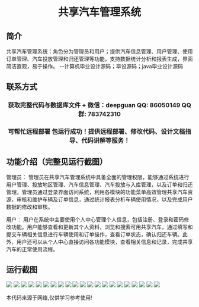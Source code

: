 <p><h1 align="center">共享汽车管理系统</h1></p>

## 简介
共享汽车管理系统：角色分为管理员和用户；提供汽车信息管理、用户管理、使用订单管理、汽车投放管理和归还管理等功能，支持数据统计分析和报表生成，界面简洁直观，易于操作。    --计算机毕业设计源码；毕设源码；java毕业设计源码


## 联系方式
<p><h3 align="center">获取完整代码与数据库文件 + 微信：deepguan QQ: 86050149 QQ群: 783742310</h3></p>
<p><h3 align="center">可帮忙远程部署 包运行成功！提供远程部署、修改代码、设计文档指导、代码讲解等服务！</h3></p>

## 功能介绍（完整见运行截图）
管理员： 管理员在共享汽车管理系统中具备全面的管理权限，能够通过系统进行用户管理、投放地区管理、汽车信息管理、汽车投放与入库管理，以及订单和归还管理。管理员通过登录界面访问系统，利用各模块的功能菜单高效管理共享汽车资源，审核和维护车辆及订单信息，通过统计报表分析车辆使用情况，以及完成用户数据的修改和审核。

用户： 用户在系统中主要使用个人中心管理个人信息，包括注册、登录和密码修改功能。用户能够查看和更新其个人资料，浏览和搜索可用共享汽车，通过填写和提交车辆相关信息进行车辆使用和订单操作，查看订单状态，确认归还车辆。此外，用户还可以从个人中心直接访问各功能模块，查看相关信息和记录，完成共享汽车的正常使用流程。


## 运行截图
![](https://bs-1329754181.cos.ap-shanghai.myqcloud.com/spring/CarSharingManagementSystem/img/001.jpg)
![](https://bs-1329754181.cos.ap-shanghai.myqcloud.com/spring/CarSharingManagementSystem/img/002.jpg)
![](https://bs-1329754181.cos.ap-shanghai.myqcloud.com/spring/CarSharingManagementSystem/img/003.jpg)
![](https://bs-1329754181.cos.ap-shanghai.myqcloud.com/spring/CarSharingManagementSystem/img/004.jpg)
![](https://bs-1329754181.cos.ap-shanghai.myqcloud.com/spring/CarSharingManagementSystem/img/005.jpg)
![](https://bs-1329754181.cos.ap-shanghai.myqcloud.com/spring/CarSharingManagementSystem/img/006.jpg)
![](https://bs-1329754181.cos.ap-shanghai.myqcloud.com/spring/CarSharingManagementSystem/img/007.jpg)
![](https://bs-1329754181.cos.ap-shanghai.myqcloud.com/spring/CarSharingManagementSystem/img/008.jpg)
![](https://bs-1329754181.cos.ap-shanghai.myqcloud.com/spring/CarSharingManagementSystem/img/009.jpg)
![](https://bs-1329754181.cos.ap-shanghai.myqcloud.com/spring/CarSharingManagementSystem/img/010.jpg)
![](https://bs-1329754181.cos.ap-shanghai.myqcloud.com/spring/CarSharingManagementSystem/img/011.jpg)
![](https://bs-1329754181.cos.ap-shanghai.myqcloud.com/spring/CarSharingManagementSystem/img/012.jpg)
![](https://bs-1329754181.cos.ap-shanghai.myqcloud.com/spring/CarSharingManagementSystem/img/013.jpg)
![](https://bs-1329754181.cos.ap-shanghai.myqcloud.com/spring/CarSharingManagementSystem/img/014.jpg)
![](https://bs-1329754181.cos.ap-shanghai.myqcloud.com/spring/CarSharingManagementSystem/img/015.jpg)
![](https://bs-1329754181.cos.ap-shanghai.myqcloud.com/spring/CarSharingManagementSystem/img/016.jpg)
![](https://bs-1329754181.cos.ap-shanghai.myqcloud.com/spring/CarSharingManagementSystem/img/017.jpg)
![](https://bs-1329754181.cos.ap-shanghai.myqcloud.com/spring/CarSharingManagementSystem/img/018.jpg)
![](https://bs-1329754181.cos.ap-shanghai.myqcloud.com/spring/CarSharingManagementSystem/img/019.jpg)
![](https://bs-1329754181.cos.ap-shanghai.myqcloud.com/spring/CarSharingManagementSystem/img/020.jpg)
![](https://bs-1329754181.cos.ap-shanghai.myqcloud.com/spring/CarSharingManagementSystem/img/021.jpg)

<p>本代码来源于网络,仅供学习参考使用!</p>
